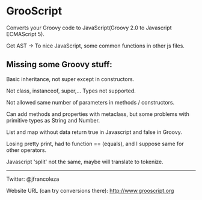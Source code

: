 GrooScript
==========

Converts your Groovy code to JavaScript(Groovy 2.0 to Javascript ECMAScript 5).

Get AST -> To nice JavaScript, some common functions in other js files.


Missing some Groovy stuff:
--------------------------

Basic inheritance, not super except in constructors.

Not class, instanceof, super,... Types not supported.

Not allowed same number of parameters in methods / constructors.

Can add methods and properties with metaclass, but some problems with primitive types as String and Number.

List and map without data return true in Javascript and false in Groovy.

Losing pretty print, had to function == (equals), and I suppose same for other operators.

Javascript 'split' not the same, maybe will translate to tokenize.

---

Twitter: @jfrancoleza

Website URL (can try conversions there): http://www.grooscript.org